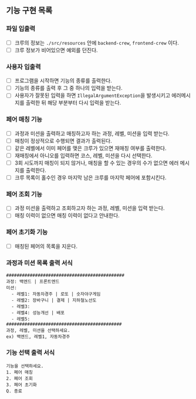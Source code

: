 ## 기능 구현 목록

### 파일 입출력
- [ ] 크루의 정보는 `./src/resources` 안에 `backend-crew`, `frontend-crew` 이다.
- [ ] 크루 정보가 비어있으면 예외를 던진다.

### 사용자 입출력
- [ ] 프로그램을 시작하면 기능의 종류를 출력한다.
- [ ] 기능의 종류를 출력 후 그 중 하나의 입력을 받는다.
- [ ] 사용자가 잘못된 입력을 하면 `IllegalArgumentException`을 발생시키고 에러메시지를 출력한 뒤 해당 부분부터 다시 입력을 받는다.

### 페어 매칭 기능
- [ ] 과정과 미션을 출력하고 매칭하고자 하는 과정, 레벨, 미션을 입력 받는다.
- [ ] 매칭이 정상적으로 수행되면 결과가 출력된다.
- [ ] 같은 레벨에서 이미 페어를 맺은 크루가 있으면 재매칭 여부를 출력한다.
- [ ] 재매칭에서 아니오를 입력하면 코스, 레벨, 미션을 다시 선택한다.
- [ ] 3회 시도까지 매칭이 되지 않거나, 매칭을 할 수 있는 경우의 수가 없으면 에러 메시지를 출력한다.
- [ ] 크루 목록이 홀수인 경우 마지막 남은 크루를 마지막 페어에 포함시킨다.

### 페어 조회 기능
- [ ] 과정 미션을 출력하고 조회하고자 하는 과정, 레벨, 미션을 입력 받는다.
- [ ] 매칭 이력이 없으면 매칭 이력이 없다고 안내한다.

### 페어 초기화 기능
- [ ] 매칭된 페어의 목록을 지운다.

### 과정과 미션 목록 출력 서식
```
#############################################
과정: 백엔드 | 프론트엔드
미션:
  - 레벨1: 자동차경주 | 로또 | 숫자야구게임
  - 레벨2: 장바구니 | 결제 | 지하철노선도
  - 레벨3: 
  - 레벨4: 성능개선 | 배포
  - 레벨5: 
############################################
과정, 레벨, 미션을 선택하세요.
ex) 백엔드, 레벨1, 자동차경주
```

### 기능 선택 출력 서식
```
기능을 선택하세요.
1. 페어 매칭
2. 페어 조회
3. 페어 초기화
Q. 종료
```